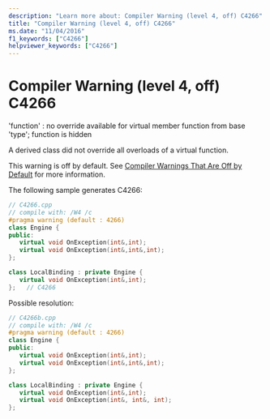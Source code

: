 ```yaml
---
description: "Learn more about: Compiler Warning (level 4, off) C4266"
title: "Compiler Warning (level 4, off) C4266"
ms.date: "11/04/2016"
f1_keywords: ["C4266"]
helpviewer_keywords: ["C4266"]
---
```

# Compiler Warning (level 4, off) C4266

'function' : no override available for virtual member function from base 'type'; function is hidden

A derived class did not override all overloads of a virtual function.

This warning is off by default.  See [Compiler Warnings That Are Off by Default](../../preprocessor/compiler-warnings-that-are-off-by-default.md) for more information.

The following sample generates C4266:

```cpp
// C4266.cpp
// compile with: /W4 /c
#pragma warning (default : 4266)
class Engine {
public:
   virtual void OnException(int&,int);
   virtual void OnException(int&,int&,int);
};

class LocalBinding : private Engine {
   virtual void OnException(int&,int);
};   // C4266
```

Possible resolution:

```cpp
// C4266b.cpp
// compile with: /W4 /c
#pragma warning (default : 4266)
class Engine {
public:
   virtual void OnException(int&,int);
   virtual void OnException(int&,int&,int);
};

class LocalBinding : private Engine {
   virtual void OnException(int&,int);
   virtual void OnException(int&, int&, int);
};
```
